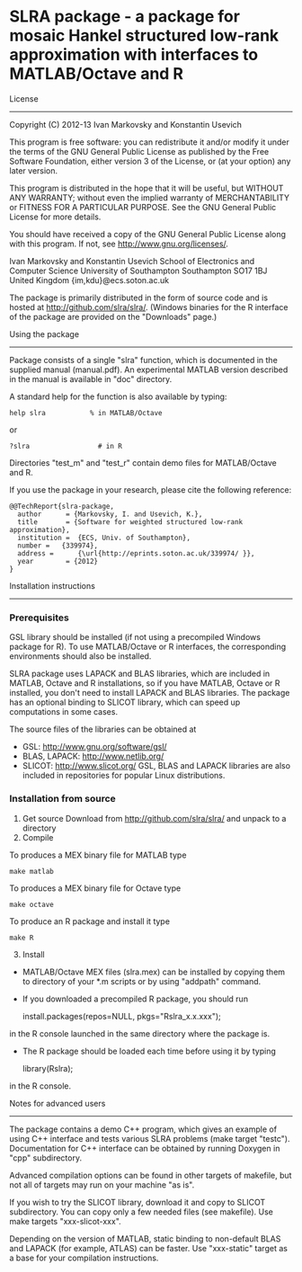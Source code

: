 SLRA package - a package for mosaic Hankel structured low-rank approximation 
with interfaces to MATLAB/Octave and R
==============================================================================

License
_______

Copyright (C) 2012-13 Ivan Markovsky and Konstantin Usevich 

This program is free software: you can redistribute it and/or modify
it under the terms of the GNU General Public License as published by
the Free Software Foundation, either version 3 of the License, or
(at your option) any later version.

This program is distributed in the hope that it will be useful,
but WITHOUT ANY WARRANTY; without even the implied warranty of
MERCHANTABILITY or FITNESS FOR A PARTICULAR PURPOSE.  See the
GNU General Public License for more details.

You should have received a copy of the GNU General Public License
along with this program.  If not, see <http://www.gnu.org/licenses/>.

Ivan Markovsky and Konstantin Usevich
School of Electronics and Computer Science
University of Southampton
Southampton SO17 1BJ
United Kingdom
{im,kdu}@ecs.soton.ac.uk

The package is primarily distributed in the form of source code and is hosted 
at <http://github.com/slra/slra/>. (Windows binaries for the R interface of 
the package are provided on the "Downloads" page.)


Using the package
_________________

Package consists of a single "slra" function, which is documented in the
supplied manual (manual.pdf). An experimental MATLAB version described
in the manual is available in "doc" directory.

A standard help for the function is also available by typing:

    help slra			% in MATLAB/Octave
    
or    

    ?slra				  # in R

Directories "test_m" and "test_r" contain demo files for MATLAB/Octave and R.

If you use the package in your research, please cite the following reference:

    @@TechReport{slra-package,
      author      = {Markovsky, I. and Usevich, K.},
      title       = {Software for weighted structured low-rank approximation},
      institution =  {ECS, Univ. of Southampton},
      number = 	 {339974},
      address =      {\url{http://eprints.soton.ac.uk/339974/ }},
      year        = {2012}
    }


Installation instructions
_________________________


### Prerequisites

GSL library should be installed (if not using a precompiled Windows package
for R). To use MATLAB/Octave or R interfaces, the corresponding environments
should also be installed.

SLRA package uses LAPACK and BLAS libraries, which are included in MATLAB, 
Octave and R installations, so if you have MATLAB, Octave or R installed, you 
don't need to install LAPACK and BLAS libraries. The package has an optional 
binding to SLICOT library, which can speed up computations in some cases.

The source files of the libraries can be obtained at
- GSL: <http://www.gnu.org/software/gsl/>
- BLAS, LAPACK: <http://www.netlib.org/>
- SLICOT: <http://www.slicot.org/>
GSL, BLAS and LAPACK libraries are also included in repositories for popular 
Linux distributions.

### Installation from source

1. Get source
Download from <http://github.com/slra/slra/> and unpack to a directory
2. Compile

To produces a MEX binary file for MATLAB type

    make matlab

To produces a MEX binary file for Octave type
  
    make octave
    
To produce an R package and install it type

    make R

3. Install
* MATLAB/Octave MEX files (slra.mex<xxx>) can be installed by copying them
to directory of your *.m scripts or by using "addpath" command.
  
* If you downloaded a precompiled R package, you should run
  
    install.packages(repos=NULL, pkgs="Rslra_x.x.xxx"); 
  
in the R console launched in the same directory where the package is.
  
* The R package should be loaded each time before using it by typing

    library(Rslra);

in the R console.
    

Notes for advanced users
________________________

The package contains a demo C++ program, which gives an example of using 
C++ interface and tests various SLRA problems (make target "testc"). 
Documentation for C++ interface can be obtained by running Doxygen
in "cpp" subdirectory.

Advanced compilation options can be found in other targets of makefile, but
not all of targets may run on your machine "as is".

If you wish to try the SLICOT library, download it and copy to SLICOT
subdirectory. You can copy only a few needed files (see makefile). 
Use make targets "xxx-slicot-xxx".

Depending on the version of MATLAB, static binding to non-default 
BLAS and LAPACK (for example, ATLAS) can be faster. Use "xxx-static" target as
a base for your compilation instructions.

